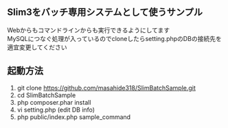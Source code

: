## Slim3をバッチ専用システムとして使うサンプル

Webからもコマンドラインからも実行できるようにしてます  
MySQLにつなぐ処理が入っているのでcloneしたらsetting.phpのDBの接続先を適宜変更してください

## 起動方法

1. git clone https://github.com/masahide318/SlimBatchSample.git
2. cd SlimBatchSample
3. php composer.phar install
4. vi setting.php (edit DB info)
5. php public/index.php sample_command

